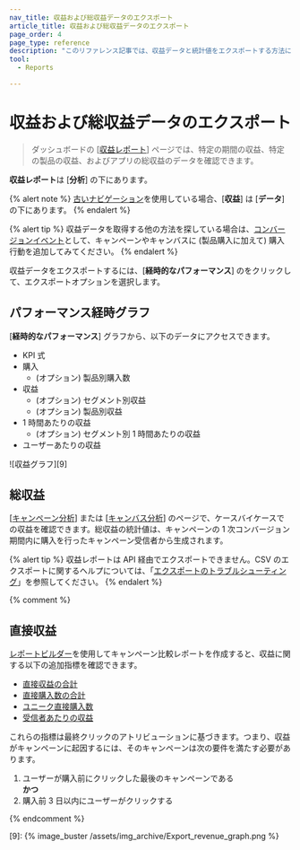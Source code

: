 ```yaml
---
nav_title: 収益および総収益データのエクスポート
article_title: 収益および総収益データのエクスポート
page_order: 4
page_type: reference
description: "このリファレンス記事では、収益データと統計値をエクスポートする方法について説明します。"
tool: 
  - Reports

---
```


# 収益および総収益データのエクスポート

> ダッシュボードの \[[収益レポート]({{site.baseurl}}/user_guide/data_and_analytics/reporting/revenue_report/)] ページでは、特定の期間の収益、特定の製品の収益、およびアプリの総収益のデータを確認できます。

**収益レポート**は \[**分析**] の下にあります。

{% alert note %}
[古いナビゲーション]({{site.baseurl}}/navigation)を使用している場合、\[**収益**] は \[**データ**] の下にあります。
{% endalert %}

{% alert tip %}
収益データを取得する他の方法を探している場合は、[コンバージョンイベント]({{site.baseurl}}/user_guide/engagement_tools/campaigns/building_campaigns/conversion_events/)として、キャンペーンやキャンバスに (製品購入に加えて) 購入行動を追加してみてください。
{% endalert %}

収益データをエクスポートするには、\[**経時的なパフォーマンス**] の<i class="fas fa-bars" title="[チャート] のコンテキストメニュー"></i>をクリックして、エクスポートオプションを選択します。

## パフォーマンス経時グラフ

\[**経時的なパフォーマンス**] グラフから、以下のデータにアクセスできます。

- KPI 式
- 購入
    - (オプション) 製品別購入数
- 収益
    - (オプション) セグメント別収益
    - (オプション) 製品別収益
- 1 時間あたりの収益
    - (オプション) セグメント別 1 時間あたりの収益
- ユーザーあたりの収益

![収益グラフ][9]

## 総収益

\[[キャンペーン分析]({{site.baseurl}}/user_guide/data_and_analytics/reporting/campaign_analytics/)] または \[[キャンバス分析]({{site.baseurl}}/user_guide/engagement_tools/canvas/testing_canvases/measuring_and_testing_with_canvas_analytics/)] のページで、ケースバイケースでの収益を確認できます。総収益の統計値は、キャンペーンの 1 次コンバージョン期間内に購入を行ったキャンペーン受信者から生成されます。

{% alert tip %}
収益レポートは API 経由でエクスポートできません。CSV のエクスポートに関するヘルプについては、「[エクスポートのトラブルシューティング]({{site.baseurl}}/user_guide/data_and_analytics/export_braze_data/export_troubleshooting/)」を参照してください。
{% endalert %}

{% comment %}

## 直接収益

[レポートビルダー][1]を使用してキャンペーン比較レポートを作成すると、収益に関する以下の追加指標を確認できます。

- [直接収益の合計][2]
- [直接購入数の合計][3]
- [ユニーク直接購入数][4]
- [受信者あたりの収益][5]

これらの指標は最終クリックのアトリビューションに基づきます。つまり、収益がキャンペーンに起因するには、そのキャンペーンは次の要件を満たす必要があります。

1. ユーザーが購入前にクリックした最後のキャンペーンである
    <br>**かつ**<br>
2. 購入前 3 日以内にユーザーがクリックする

{% endcomment %}

[1]: {{site.baseurl}}/user_guide/data_and_analytics/reporting/report_builder/
[2]: {{site.baseurl}}/user_guide/data_and_analytics/report_metrics/#total-direct-revenue
[3]: {{site.baseurl}}/user_guide/data_and_analytics/report_metrics/#total-direct-purchases
[4]: {{site.baseurl}}/user_guide/data_and_analytics/report_metrics/#unique-direct-purchases
[5]: {{site.baseurl}}/user_guide/data_and_analytics/report_metrics/#revenue-per-recipient



[9]: {% image_buster /assets/img_archive/Export_revenue_graph.png %}
